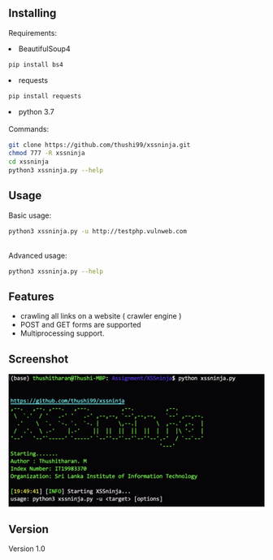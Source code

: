 
## Installing 

Requirements: <br/>

<li> BeautifulSoup4 </li>

```bash
pip install bs4
```
<li> requests </li> 

```bash
pip install requests
```
<li> python 3.7 </li>
<br/>
Commands:

```bash
git clone https://github.com/thushi99/xssninja.git
chmod 777 -R xssninja
cd xssninja
python3 xssninja.py --help 
```
## Usage
Basic usage:

```bash
python3 xssninja.py -u http://testphp.vulnweb.com
```
<br/>
Advanced usage:

```bash
python3 xssninja.py --help
```

## Features

* crawling all links on a website ( crawler engine )
* POST and GET forms are supported
* Multiprocessing support.


## Screenshot

<img src="screenshots/interface.png">

## Version

Version 1.0